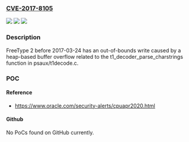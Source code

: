 ### [CVE-2017-8105](https://cve.mitre.org/cgi-bin/cvename.cgi?name=CVE-2017-8105)
![](https://img.shields.io/static/v1?label=Product&message=n%2Fa&color=blue)
![](https://img.shields.io/static/v1?label=Version&message=n%2Fa&color=blue)
![](https://img.shields.io/static/v1?label=Vulnerability&message=n%2Fa&color=brighgreen)

### Description

FreeType 2 before 2017-03-24 has an out-of-bounds write caused by a heap-based buffer overflow related to the t1_decoder_parse_charstrings function in psaux/t1decode.c.

### POC

#### Reference
- https://www.oracle.com/security-alerts/cpuapr2020.html

#### Github
No PoCs found on GitHub currently.

